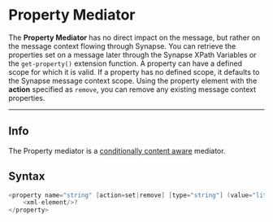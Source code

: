 # Property Mediator

The **Property Mediator** has no direct impact on the message, but rather on the message context flowing through Synapse. You can retrieve
the properties set on a message later through the Synapse XPath Variables or the `get-property()` extension function. A property can have a defined scope for which it is valid. If a property has no defined scope, it defaults to the Synapse message context scope. Using the property element with the **action** specified as `remove`, you can remove any existing message context properties.

---

## Info

The Property mediator is a [conditionally content aware](https://apim.docs.wso2.com/en/latest/reference/mediators/about-mediators/#classification-of-mediators) mediator.

## Syntax

```java
<property name="string" [action=set|remove] [type="string"] (value="literal" | expression="xpath") [scope=default|transport|axis2|axis2-client] [pattern="regex" [group="integer"]]>
    <xml-element/>?
</property>
```

